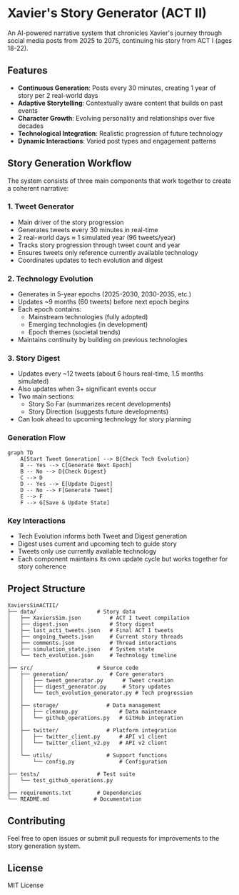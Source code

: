 # Xavier's Story Generator (ACT II)
An AI-powered narrative system that chronicles Xavier's journey through social media posts from 2025 to 2075, continuing his story from ACT I (ages 18-22).

## Features
- **Continuous Generation**: Posts every 30 minutes, creating 1 year of story per 2 real-world days
- **Adaptive Storytelling**: Contextually aware content that builds on past events
- **Character Growth**: Evolving personality and relationships over five decades
- **Technological Integration**: Realistic progression of future technology
- **Dynamic Interactions**: Varied post types and engagement patterns

## Story Generation Workflow

The system consists of three main components that work together to create a coherent narrative:

### 1. Tweet Generator
- Main driver of the story progression
- Generates tweets every 30 minutes in real-time
- 2 real-world days ≈ 1 simulated year (96 tweets/year)
- Tracks story progression through tweet count and year
- Ensures tweets only reference currently available technology
- Coordinates updates to tech evolution and digest

### 2. Technology Evolution
- Generates in 5-year epochs (2025-2030, 2030-2035, etc.)
- Updates ~9 months (60 tweets) before next epoch begins
- Each epoch contains:
  - Mainstream technologies (fully adopted)
  - Emerging technologies (in development)
  - Epoch themes (societal trends)
- Maintains continuity by building on previous technologies

### 3. Story Digest
- Updates every ~12 tweets (about 6 hours real-time, 1.5 months simulated)
- Also updates when 3+ significant events occur
- Two main sections:
  - Story So Far (summarizes recent developments)
  - Story Direction (suggests future developments)
- Can look ahead to upcoming technology for story planning

### Generation Flow
```mermaid
graph TD
    A[Start Tweet Generation] --> B{Check Tech Evolution}
    B -- Yes --> C[Generate Next Epoch]
    B -- No --> D{Check Digest}
    C --> D
    D -- Yes --> E[Update Digest]
    D -- No --> F[Generate Tweet]
    E --> F
    F --> G[Save & Update State]
```

### Key Interactions
- Tech Evolution informs both Tweet and Digest generation
- Digest uses current and upcoming tech to guide story
- Tweets only use currently available technology
- Each component maintains its own update cycle but works together for story coherence

## Project Structure
```
XaviersSimACTII/
├── data/                   # Story data
│   ├── XaviersSim.json         # ACT I tweet compilation
│   ├── digest.json             # Story digest
│   ├── last_acti_tweets.json   # Final ACT I tweets
│   ├── ongoing_tweets.json     # Current story threads
│   ├── comments.json           # Thread interactions
│   ├── simulation_state.json   # System state
│   └── tech_evolution.json     # Technology timeline
│
├── src/                    # Source code
│   ├── generation/             # Core generators
│   │   ├── tweet_generator.py      # Tweet creation
│   │   ├── digest_generator.py     # Story updates
│   │   └── tech_evolution_generator.py # Tech progression
│   │
│   ├── storage/               # Data management
│   │   ├── cleanup.py             # Data maintenance
│   │   └── github_operations.py   # GitHub integration
│   │
│   ├── twitter/               # Platform integration
│   │   ├── twitter_client.py      # API v1 client
│   │   └── twitter_client_v2.py   # API v2 client
│   │
│   └── utils/                 # Support functions
│       └── config.py              # Configuration
│
├── tests/                  # Test suite
│   └── test_github_operations.py
│
├── requirements.txt        # Dependencies
└── README.md              # Documentation
```

## Contributing
Feel free to open issues or submit pull requests for improvements to the story generation system.

## License
MIT License
